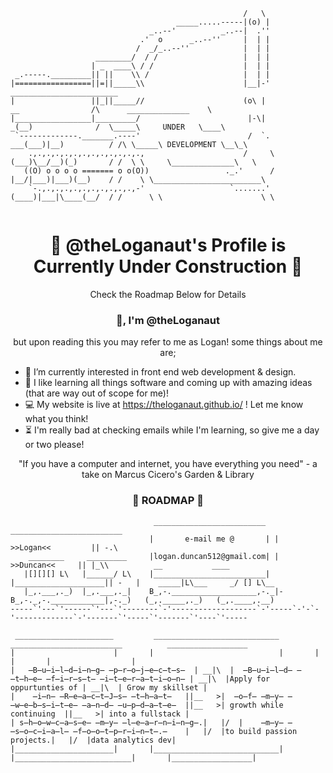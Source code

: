 
```                                                 .-.
                                                    /   \
                                     _____.....-----|(o) |
                               _..--'          _..--|  .''
                             .'  o      _..--''     |  | |
                            /  _/_..--''            |  | |
                   ________/  / /                   |  | |
                  | _  ____\ / /                    |  | |
 _.-----._________|| ||    \\ /                     |  | |
|=================||=||_____\\                      |__|-'                                ________________________
|                 ||_||_____//                      (o\ |              __                /\      ______________    \
|_________________|_________/                        |-\|            _(__)              /  \_____\     UNDER   \____\
 `-------------._______.----'                        /  `.       ___(___)|__)          / /\ \_____\ DEVELOPMENT \__\_\
    .,.,.,.,.,.,.,.,.,.,.,.,.,                      /     \     (___)\__/__)(_)       / /  \ \     \______________\   \
   ((O) o o o o ======= o o(O))                 ._.'      /    |__/|___)|___)(__)    / /    \ \________________________\
    `-.,.,.,.,.,.,.,.,.,.,.,-'                   `.......'    (____)|___|\____(__/  / /      \ \                      \ \
    
```
<h1 align="center"> 🚧 @theLoganaut's Profile is Currently Under Construction 🚧 </h1>
<p align="center"> Check the Roadmap Below for Details </p>
      
<h3 align="center"> 👋, I'm @theLoganaut </h3>
<p align="center">but upon reading this you may refer to me as Logan! some things about me are;</p>


- 👀 I’m currently interested in front end web development & design.
- 💞️ I like learning all things software and coming up with amazing ideas (that are way out of scope for me)!
- 💻 My website is live at <a href="https://theloganaut.github.io/">https://theloganaut.github.io/<a/> ! Let me know what you think!
- ⏳ I'm really bad at checking emails while I'm learning, so give me a day or two please!
<div align="center">
"If you have a computer and internet, you have everything you need"
 - a take on Marcus Cicero's Garden & Library
</div>


<h3 align="center"> 🚦 ROADMAP 🚦 </h3>

```
                                _________________________   _________________________
                               |       e-mail me @       | |  >>Logan<<         || -.\
    ________     _________     |logan.duncan512@gmail.com| |     >>Duncan<<     || |_\\          __           ____
   |[][][] L\   |______/ L\    |_________________________| |____________________|| -   |    _____|L\___     _/ [] L\__
   |_,.___,._)  |_,.___,._|    B_,-.___________________,-._|-B_,-._,-.____________|,-._)   (_,._____,._)   (_,.____,.__)
-----`'---`'------`'---`'--------`-'-------------------`-'-----`-'-`-'-------------`-'-------`'-----`'-------`'----`'-----
 
 ______________________         ____________________________         _________________________          __________________
|                      |       |                            |       |                          |       |                  |
|   ̶B̶u̶i̶l̶d̶i̶n̶g̶ ̶p̶r̶o̶j̶e̶c̶t̶s̶  | __|\  |  ̶B̶u̶i̶l̶d̶ ̶t̶h̶e̶ ̶f̶i̶r̶s̶t̶ ̶i̶t̶e̶r̶a̶t̶i̶o̶n̶ | __|\  |Apply for oppurtunties of | __|\  | Grow my skillset |
|    ̶i̶n̶ ̶R̶e̶a̶c̶t̶J̶s̶ ̶t̶h̶a̶t̶   ||__   >|  ̶o̶f̶ ̶m̶y̶ ̶w̶e̶b̶s̶i̶t̶e̶ ̶a̶n̶d̶ ̶u̶p̶d̶a̶t̶e̶  ||__   >| growth while continuing  ||__   >| into a fullstack |
| s̶h̶o̶w̶c̶a̶s̶e̶ ̶m̶y̶ ̶l̶e̶a̶r̶n̶i̶n̶g̶.|   |/  |    ̶m̶y̶ ̶s̶o̶c̶i̶a̶l̶ ̶f̶o̶o̶t̶p̶r̶i̶n̶t̶.̶    |   |/  |to build passion projects.|   |/  |data analytics dev|
|______________________|       |____________________________|       |__________________________|       |__________________|
  
```
